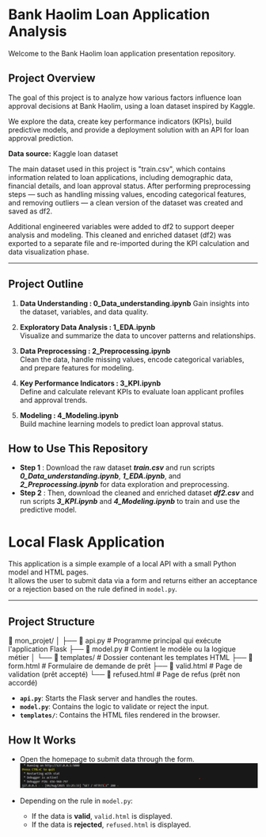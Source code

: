 # Bank Haolim Loan Application Analysis

Welcome to the Bank Haolim loan application presentation repository.

## Project Overview

The goal of this project is to analyze how various factors influence loan approval decisions at Bank Haolim, using a loan dataset inspired by Kaggle.

We explore the data, create key performance indicators (KPIs), build predictive models, and provide a deployment solution with an API for loan approval prediction.

**Data source:** Kaggle loan dataset


The main dataset used in this project is "train.csv", which contains information related to loan applications, including demographic data, financial details, and loan approval status.
After performing preprocessing steps — such as handling missing values, encoding categorical features, and removing outliers — a clean version of the dataset was created and saved as df2.

Additional engineered variables were added to df2 to support deeper analysis and modeling. This cleaned and enriched dataset (df2) was exported to a separate file and re-imported during the KPI calculation and data visualization phase.

---
## Project Outline

1. **Data Understanding : 0_Data_understanding.ipynb** 
   Gain insights into the dataset, variables, and data quality.

2. **Exploratory Data Analysis : 1_EDA.ipynb**  
   Visualize and summarize the data to uncover patterns and relationships.

3. **Data Preprocessing : 2_Preprocessing.ipynb**  
   Clean the data, handle missing values, encode categorical variables, and prepare features for modeling.

4. **Key Performance Indicators : 3_KPI.ipynb**  
   Define and calculate relevant KPIs to evaluate loan applicant profiles and approval trends.

5. **Modeling : 4_Modeling.ipynb**  
   Build machine learning models to predict loan approval status.


## How to Use This Repository

- **Step 1** : Download the raw dataset ***train.csv*** and run scripts ***0_Data_understanding.ipynb***, ***1_EDA.ipynb***, and ***2_Preprocessing.ipynb*** for data exploration and preprocessing.
- **Step 2** : Then, download the cleaned and enriched dataset ***df2.csv*** and run scripts ***3_KPI.ipynb*** and ***4_Modeling.ipynb*** to train and use the predictive model.


# Local Flask Application

This application is a simple example of a local API with a small Python model and HTML pages.  
It allows the user to submit data via a form and returns either an acceptance or a rejection based on the rule defined in `model.py`.  

---

## **Project Structure**

📁 mon_projet/
│
├── 📄 api.py              # Programme principal qui exécute l'application Flask
├── 📄 model.py            # Contient le modèle ou la logique métier
│
└── 📁 templates/          # Dossier contenant les templates HTML
    ├── 📄 form.html       # Formulaire de demande de prêt
    ├── 📄 valid.html      # Page de validation (prêt accepté)
    └── 📄 refused.html    # Page de refus (prêt non accordé)




- **`api.py`**: Starts the Flask server and handles the routes.  
- **`model.py`**: Contains the logic to validate or reject the input.  
- **`templates/`**: Contains the HTML files rendered in the browser.  



## **How It Works**

- Open the homepage to submit data through the form.  
![Application Preview](LienAPI.png)

- Depending on the rule in `model.py`:  
  - If the data is **valid**, `valid.html` is displayed.  
  - If the data is **rejected**, `refused.html` is displayed.  



